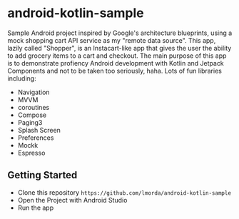 # android-kotlin-sample

Sample Android project inspired by Google's architecture blueprints, using a mock shopping cart API service as my "remote data source".  This app, lazily called "Shopper", is an Instacart-like app that gives the user the ability to add grocery items to a cart and checkout.  The main purpose of this app is to demonstrate profiency Android development with Kotlin and Jetpack Components and not to be taken too seriously, haha.  Lots of fun libraries including:

* Navigation
* MVVM
* coroutines
* Compose
* Paging3
* Splash Screen
* Preferences
* Mockk
* Espresso

## Getting Started

 * Clone this repository `https://github.com/lmorda/android-kotlin-sample`
 * Open the Project with Android Studio
 * Run the app
